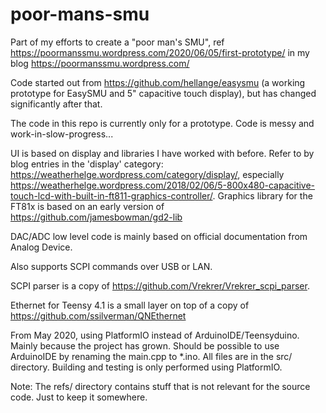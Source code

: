 # poor-mans-smu
Part of my efforts to create a "poor man's SMU", ref https://poormanssmu.wordpress.com/2020/06/05/first-prototype/ in my blog https://poormanssmu.wordpress.com/

Code started out from https://github.com/hellange/easysmu (a working prototype for EasySMU and 5" capacitive touch display), but has changed significantly after that.

The code in this repo is currently only for a prototype. Code is messy and work-in-slow-progress...

UI is based on display and libraries I have worked with before. Refer to by blog entries in the 'display' category: https://weatherhelge.wordpress.com/category/display/, especially https://weatherhelge.wordpress.com/2018/02/06/5-800x480-capacitive-touch-lcd-with-built-in-ft811-graphics-controller/. Graphics library for the FT81x is based on an early version of https://github.com/jamesbowman/gd2-lib

DAC/ADC low level code is mainly based on official documentation from Analog Device.

Also supports SCPI commands over USB or LAN.

SCPI parser is a copy of https://github.com/Vrekrer/Vrekrer_scpi_parser. 

Ethernet for Teensy 4.1 is a small layer on top of a copy of https://github.com/ssilverman/QNEthernet

From May 2020, using PlatformIO instead of ArduinoIDE/Teensyduino. Mainly because the project has grown. Should be possible to use ArduinoIDE by renaming the main.cpp to *.ino. All files are in the src/ directory. Building and testing is only performed using PlatformIO.


Note:
The refs/ directory contains stuff that is not relevant for the source code. Just to keep it somewhere.
